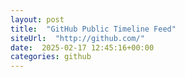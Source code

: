 ```yaml
---
layout: post
title:  "GitHub Public Timeline Feed"
siteUrl:  "http://github.com/"
date:  2025-02-17 12:45:16+00:00
categories: github
---
```

